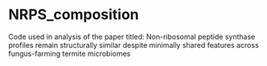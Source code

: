 # NRPS_composition
Code used in analysis of the paper titled: Non-ribosomal peptide synthase profiles remain structurally similar despite minimally shared features across fungus-farming termite microbiomes
